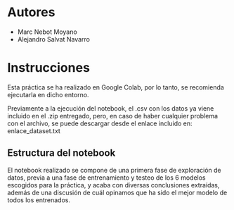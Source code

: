 # Autores
* Marc Nebot Moyano
* Alejandro Salvat Navarro

# Instrucciones

Esta práctica se ha realizado en Google Colab, por lo tanto, se recomienda ejecutarla en dicho entorno.

Previamente a la ejecución del notebook, el .csv con los datos ya viene incluido en el .zip entregado, pero, en caso de haber cualquier problema con el archivo, se puede descargar desde el enlace incluido en: enlace_dataset.txt

## Estructura del notebook

El notebook realizado se compone de una primera fase de exploración de datos, previa a una fase de entrenamiento y testeo de los 6 modelos escogidos para la práctica, y acaba con diversas conclusiones extraídas, además de una discusión de cuál opinamos que ha sido el mejor modelo de todos los entrenados.

